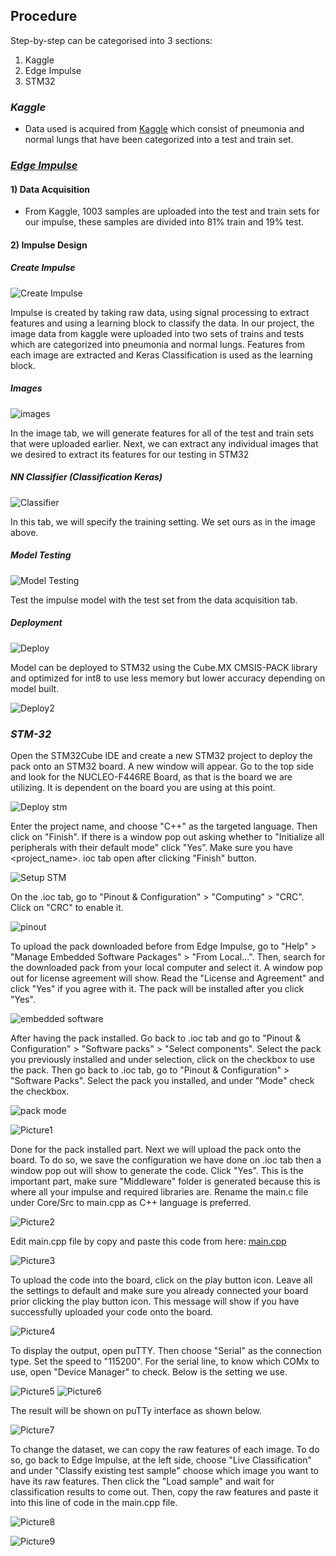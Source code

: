 ## Procedure
Step-by-step can be categorised into 3 sections:
1. Kaggle
2. Edge Impulse
3. STM32

### ***Kaggle***
- Data used is acquired from [Kaggle](https://www.kaggle.com/datasets/paultimothymooney/chest-xray-pneumonia) which consist of pneumonia and normal lungs that have been categorized into a test and train set.

### ***[Edge Impulse](https://studio.edgeimpulse.com)***
#### 1) Data Acquisition
- From Kaggle, 1003 samples are uploaded into the test and train sets for our impulse, these samples are divided into 81% train and 19% test.

#### 2) Impulse Design
##### *Create Impulse*
![Create Impulse](https://user-images.githubusercontent.com/104577236/178251758-65769cee-b092-4b45-bf51-6d16b65598de.jpg)

Impulse is created by taking raw data, using signal processing to extract features and using a learning block to classify the data. In our project, the image data from kaggle were uploaded into two sets of trains and tests which are categorized into pneumonia and normal lungs. Features from each image are extracted and Keras Classification is used as the learning block.

##### *Images*
![images](https://user-images.githubusercontent.com/104577236/178254508-a50ce398-4f0c-41cc-9347-935da3b6bd97.jpg)

In the image tab, we will generate features for all of the test and train sets that were uploaded earlier. Next, we can extract any individual images that we desired to extract its features for our testing in STM32 

##### *NN Classifier (Classification Keras)*
![Classifier](https://user-images.githubusercontent.com/104577236/178254881-ac66665e-a0f1-415f-96fc-e80229e35f75.jpg)

In this tab, we will specify the training setting. We set ours as in the image above.

##### *Model Testing*
![Model Testing](https://user-images.githubusercontent.com/104577236/178255790-cceb8889-4442-4bb9-93e5-0e19fa18b38b.jpg)

Test the impulse model with the test set from the data acquisition tab.

##### *Deployment*
![Deploy](https://user-images.githubusercontent.com/104577236/178257449-06f799df-e55e-4dc4-bd55-c2c0ed4bb973.jpg)

Model can be deployed to STM32 using the Cube.MX CMSIS-PACK library and optimized for int8 to use less memory but lower accuracy depending on model built.

![Deploy2](https://user-images.githubusercontent.com/104577236/178257360-d664e34d-021e-4e5b-ae3f-9339f2c9819b.jpg)

### ***STM-32***
Open the STM32Cube IDE and create a new STM32 project to deploy the pack onto an STM32 board. A new window will appear. Go to the top side and look for the NUCLEO-F446RE Board, as that is the board we are utilizing. It is dependent on the board you are using at this point.

![Deploy stm](https://user-images.githubusercontent.com/104577236/178259665-f3d99944-964b-4e79-bd09-d29ed76296a6.jpg)

Enter the project name, and choose "C++" as the targeted language. Then click on "Finish". If there is a window pop out asking whether to "Initialize all peripherals with their default mode" click "Yes”. Make sure you have <project_name>. ioc tab open after clicking "Finish" button.

![Setup STM](https://user-images.githubusercontent.com/104577236/178261005-d2281aa0-fe6e-4be5-bf9a-e699ae8a3eee.jpg)

On the .ioc tab, go to "Pinout & Configuration" > "Computing" > "CRC". Click on "CRC" to enable it.

![pinout](https://user-images.githubusercontent.com/104577236/178261510-54be1557-0819-4a8c-a516-5dc0c8824beb.jpg)

To upload the pack downloaded before from Edge Impulse, go to "Help" > "Manage Embedded Software Packages" > "From Local...". Then, search for the downloaded pack from your local computer and select it. A window pop out for license agreement will show. Read the "License and Agreement" and click "Yes" if you agree with it. The pack will be installed after you click "Yes".

![embedded software](https://user-images.githubusercontent.com/104577236/178262606-ff91e0f6-3ac5-4497-b010-d08a6c42e05c.jpg)

After having the pack installed. Go back to .ioc tab and go to "Pinout & Configuration" > "Software packs" > "Select components". Select the pack you previously installed and under selection, click on the checkbox to use the pack. Then go back to .ioc tab, go to "Pinout & Configuration" > "Software Packs". Select the pack you installed, and under "Mode" check the checkbox.

![pack mode](https://user-images.githubusercontent.com/104577236/178263711-8a053c22-d653-4c6b-80c6-286b5e40d822.jpg)

![Picture1](https://user-images.githubusercontent.com/104575093/178266313-83d18dc1-1924-4c82-b6fd-aba87c2669ae.png)

Done for the pack installed part. Next we will upload the pack onto the board. To do so, we save the configuration we have done on .ioc tab then a window pop out will show to generate the code. Click "Yes". This is the important part, make sure "Middleware" folder is generated because this is where all your impulse and required libraries are. Rename the main.c file under Core/Src to main.cpp as C++ language is preferred.  

![Picture2](https://user-images.githubusercontent.com/104575093/178266529-139918b9-fd3d-472f-82f5-7ce42830b22e.png)

Edit main.cpp file by copy and paste this code from here:
[main.cpp](https://github.com/knightnight18/MKEL1123-Milestone5-Pneumonia-Detection-Device-Using-CMSIS-Neural-Network-on-STM-32/blob/50da393551f789dbc152ae24ccc1fe2984f5527d/main.cpp) 

![Picture3](https://user-images.githubusercontent.com/104575093/178267073-cddb2a0e-7c09-4550-a36a-caaffe57c498.png)

To upload the code into the board, click on the play button icon. Leave all the settings to default and make sure you already connected your board prior clicking the play button icon. This message will show if you have successfully uploaded your code onto the board.

![Picture4](https://user-images.githubusercontent.com/104575093/178267348-717950c0-1c8c-4067-9bdb-24ef31139dba.png)

To display the output, open puTTY. Then choose "Serial" as the connection type. Set the speed to "115200". For the serial line, to know which COMx to use, open "Device Manager" to check. Below is the setting we use.

![Picture5](https://user-images.githubusercontent.com/104575093/178267521-6e77d613-bed5-4a69-98b3-54b3e1668ef5.png)
![Picture6](https://user-images.githubusercontent.com/104575093/178269246-0a85fc89-81e0-4bbd-8541-0cc391851cdb.png)

The result will be shown on puTTy interface as shown below.

![Picture7](https://user-images.githubusercontent.com/104575093/178269592-963df650-d694-4d8b-aad7-b61926319afc.png)

To change the dataset, we can copy the raw features of each image. To do so, go back to Edge Impulse, at the left side, choose "Live Classification" and under "Classify existing test sample" choose which image you want to have its raw features. Then click the "Load sample" and wait for classification results to come out. Then, copy the raw features and paste it into this line of code in the main.cpp file.

![Picture8](https://user-images.githubusercontent.com/104575093/178269769-1e28961e-4f5e-4898-ac14-1284122b4811.png)

![Picture9](https://user-images.githubusercontent.com/104575093/178269865-15c1a518-a7b8-424f-8c7a-87e2c900bb63.png)
